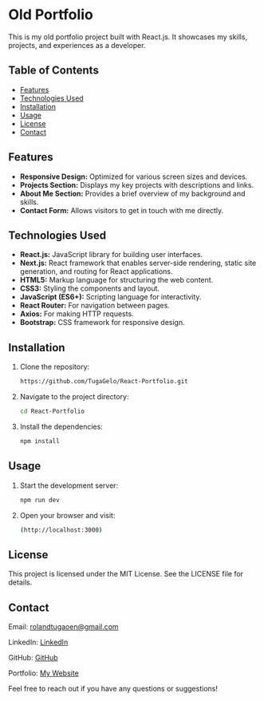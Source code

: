 # Old Portfolio

This is my old portfolio project built with React.js. It showcases my skills, projects, and experiences as a developer.

## Table of Contents

- [Features](#features)
- [Technologies Used](#technologies-used)
- [Installation](#installation)
- [Usage](#usage)
- [License](#license)
- [Contact](#contact)

## Features

- **Responsive Design:** Optimized for various screen sizes and devices.
- **Projects Section:** Displays my key projects with descriptions and links.
- **About Me Section:** Provides a brief overview of my background and skills.
- **Contact Form:** Allows visitors to get in touch with me directly.

## Technologies Used

- **React.js:** JavaScript library for building user interfaces.
- **Next.js:** React framework that enables server-side rendering, static site generation, and routing for React applications.
- **HTML5:** Markup language for structuring the web content.
- **CSS3:** Styling the components and layout.
- **JavaScript (ES6+):** Scripting language for interactivity.
- **React Router:** For navigation between pages.
- **Axios:** For making HTTP requests.
- **Bootstrap:** CSS framework for responsive design.

## Installation

1. Clone the repository:
   ```bash
   https://github.com/TugaGelo/React-Portfolio.git

2. Navigate to the project directory:
   ```bash
   cd React-Portfolio
   
3. Install the dependencies:
   ```bash
   npm install

## Usage

1. Start the development server:
   ```bash
   npm run dev

2. Open your browser and visit:
   ```bash
   (http://localhost:3000)

## License
This project is licensed under the MIT License. See the LICENSE file for details.

## Contact
Email: rolandtugaoen@gmail.com

LinkedIn: [LinkedIn](https://www.linkedin.com/in/rabtugaoen/)

GitHub: [GitHub](https://github.com/TugaGelo)

Portfolio: [My Website](https://roland-tugaoen-portfolio.vercel.app)

Feel free to reach out if you have any questions or suggestions!

